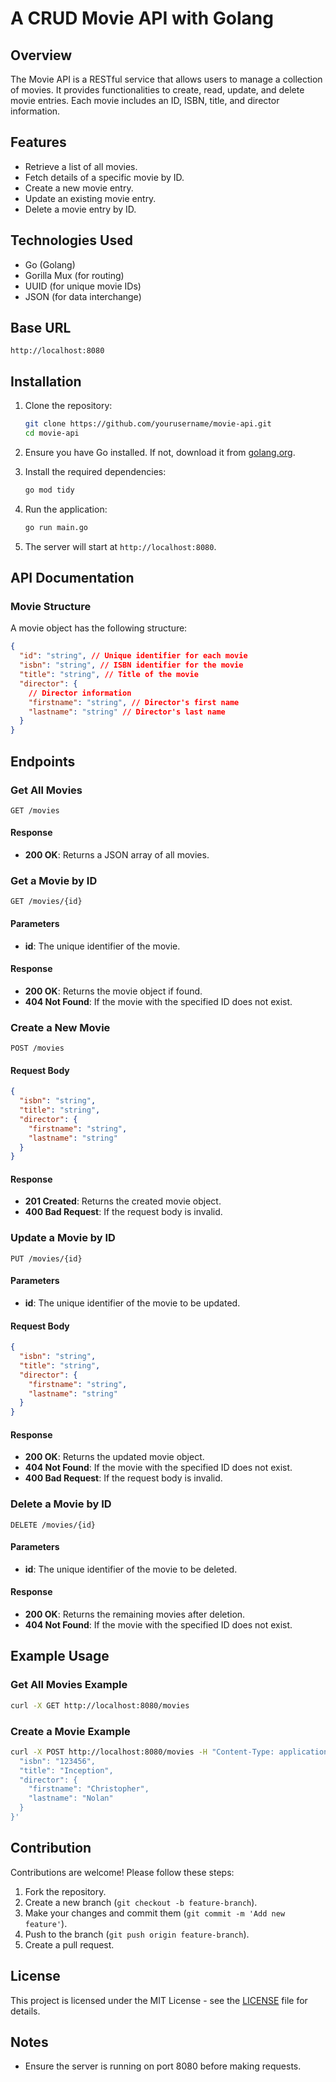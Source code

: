 # A CRUD Movie API with Golang

## Overview

The Movie API is a RESTful service that allows users to manage a collection of movies. It provides functionalities to create, read, update, and delete movie entries. Each movie includes an ID, ISBN, title, and director information.

## Features

- Retrieve a list of all movies.
- Fetch details of a specific movie by ID.
- Create a new movie entry.
- Update an existing movie entry.
- Delete a movie entry by ID.

## Technologies Used

- Go (Golang)
- Gorilla Mux (for routing)
- UUID (for unique movie IDs)
- JSON (for data interchange)

## Base URL

```
http://localhost:8080
```

## Installation

1. Clone the repository:

   ```bash
   git clone https://github.com/yourusername/movie-api.git
   cd movie-api
   ```

2. Ensure you have Go installed. If not, download it from [golang.org](https://golang.org/dl/).

3. Install the required dependencies:

   ```bash
   go mod tidy
   ```

4. Run the application:

   ```bash
   go run main.go
   ```

5. The server will start at `http://localhost:8080`.

## API Documentation

### Movie Structure

A movie object has the following structure:

```json
{
  "id": "string", // Unique identifier for each movie
  "isbn": "string", // ISBN identifier for the movie
  "title": "string", // Title of the movie
  "director": {
    // Director information
    "firstname": "string", // Director's first name
    "lastname": "string" // Director's last name
  }
}
```

## Endpoints

### Get All Movies

```
GET /movies
```

#### Response

- **200 OK**: Returns a JSON array of all movies.

### Get a Movie by ID

```
GET /movies/{id}
```

#### Parameters

- **id**: The unique identifier of the movie.

#### Response

- **200 OK**: Returns the movie object if found.
- **404 Not Found**: If the movie with the specified ID does not exist.

### Create a New Movie

```
POST /movies
```

#### Request Body

```json
{
  "isbn": "string",
  "title": "string",
  "director": {
    "firstname": "string",
    "lastname": "string"
  }
}
```

#### Response

- **201 Created**: Returns the created movie object.
- **400 Bad Request**: If the request body is invalid.

### Update a Movie by ID

```
PUT /movies/{id}
```

#### Parameters

- **id**: The unique identifier of the movie to be updated.

#### Request Body

```json
{
  "isbn": "string",
  "title": "string",
  "director": {
    "firstname": "string",
    "lastname": "string"
  }
}
```

#### Response

- **200 OK**: Returns the updated movie object.
- **404 Not Found**: If the movie with the specified ID does not exist.
- **400 Bad Request**: If the request body is invalid.

### Delete a Movie by ID

```
DELETE /movies/{id}
```

#### Parameters

- **id**: The unique identifier of the movie to be deleted.

#### Response

- **200 OK**: Returns the remaining movies after deletion.
- **404 Not Found**: If the movie with the specified ID does not exist.

## Example Usage

### Get All Movies Example

```bash
curl -X GET http://localhost:8080/movies
```

### Create a Movie Example

```bash
curl -X POST http://localhost:8080/movies -H "Content-Type: application/json" -d '{
  "isbn": "123456",
  "title": "Inception",
  "director": {
    "firstname": "Christopher",
    "lastname": "Nolan"
  }
}'
```

## Contribution

Contributions are welcome! Please follow these steps:

1. Fork the repository.
2. Create a new branch (`git checkout -b feature-branch`).
3. Make your changes and commit them (`git commit -m 'Add new feature'`).
4. Push to the branch (`git push origin feature-branch`).
5. Create a pull request.

## License

This project is licensed under the MIT License - see the [LICENSE](LICENSE) file for details.

## Notes

- Ensure the server is running on port 8080 before making requests.
